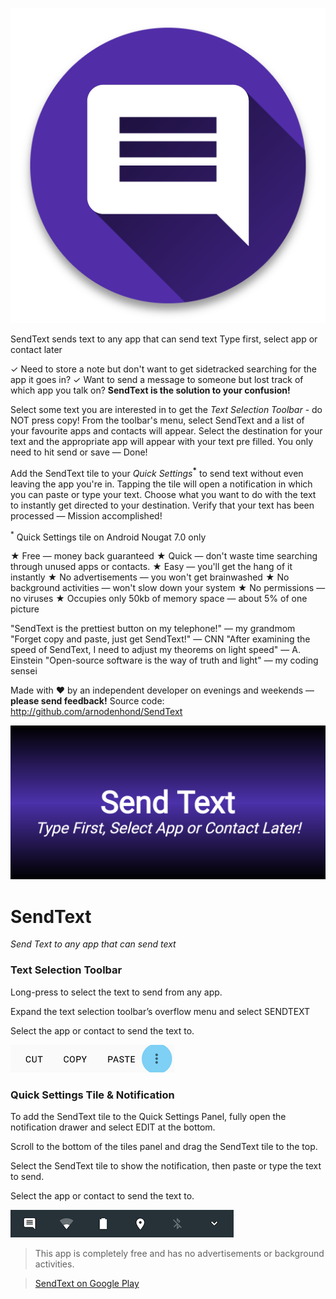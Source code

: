 ![SendText icon](https://raw.githubusercontent.com/arnodenhond/SendText/master/app/icon.png)


SendText sends text to any app that can send text
Type first, select app or contact later


✓ Need to store a note but don't want to get sidetracked searching for the app it goes in?
✓ Want to send a message to someone but lost track of which app you talk on?
<b>SendText is the solution to your confusion!</b>

Select some text you are interested in to get the <i>Text Selection Toolbar</i> - do NOT press copy!
From the toolbar's menu, select SendText and a list of your favourite apps and contacts will appear.
Select the destination for your text and the appropriate app will appear with your text pre filled.
You only need to hit send or save — Done!

Add the SendText tile to your <i>Quick Settings</i><b><sup>*</sup></b> to send text without even leaving the app you're in.
Tapping the tile will open a notification in which you can paste or type your text.
Choose what you want to do with the text to instantly get directed to your destination.
Verify that your text has been processed — Mission accomplished!

<sup>*</sup> Quick Settings tile on Android Nougat 7.0 only

★ Free — money back guaranteed
★ Quick — don't waste time searching through unused apps or contacts.
★ Easy — you'll get the hang of it instantly
★ No advertisements — you won't get brainwashed
★ No background activities — won't slow down your system
★ No permissions — no viruses
★ Occupies only 50kb of memory space — about 5% of one picture

"SendText is the prettiest button on my telephone!" — my grandmom
"Forget copy and paste, just get SendText!" — CNN
"After examining the speed of SendText, I need to adjust my theorems on light speed" — A. Einstein
"Open-source software is the way of truth and light" — my coding sensei

Made with &hearts; by an independent developer on evenings and weekends — <b>please send feedback!</b>
Source code: http://github.com/arnodenhond/SendText


![Feature Graphic](https://raw.githubusercontent.com/arnodenhond/SendText/master/app/Send%20Text-feature-graphic.png)



# SendText
*Send Text to any app that can send text*

### Text Selection Toolbar
Long-press to select the text to send from any app.

Expand the text selection toolbar’s overflow menu and select SENDTEXT

Select the app or contact to send the text to.

![Text Selection Toolbar](https://raw.githubusercontent.com/arnodenhond/SendText/master/app/src/main/res/drawable/toolbar.png)

### Quick Settings Tile & Notification
To add the SendText tile to the Quick Settings Panel, fully open the notification drawer and select EDIT at the bottom.

Scroll to the bottom of the tiles panel and drag the SendText tile to the top.

Select the SendText tile to show the notification, then paste or type the text to send.

Select the app or contact to send the text to.

![Quick Settings Panel](https://raw.githubusercontent.com/arnodenhond/SendText/master/app/src/main/res/drawable/quicksettings.png)



> This app is completely free and has no advertisements or background activities.

> [SendText on Google Play](https://play.google.com/store/apps/details?id=arnodenhond.sendtext)



 